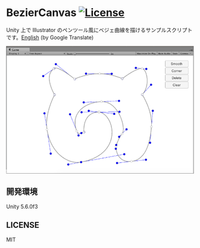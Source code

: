 # BezierCanvas [![License](https://img.shields.io/github/license/setchi/BezierCanvas.svg?style=flat-square)](LICENSE)

Unity 上で Illustrator のペンツール風にベジェ曲線を描けるサンプルスクリプトです。[English](https://translate.google.com/translate?sl=ja&tl=en&u=https://github.com/setchi/BezierCanvas) (by Google Translate)

![screenshot](screenshot.png)

## 開発環境
Unity 5.6.0f3

## LICENSE
MIT
